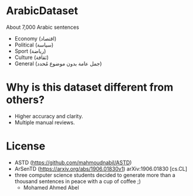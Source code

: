 # ArabicDataset
 About 7,000 Arabic sentences
* Economy (اقتصاد)
* Political (سياسة)
* Sport (رياضة)
* Culture (ثقافة)
* General (جمل عامة بدون موضوع مُحدد)
# Why is this dataset different from others?
* Higher accuracy and clarity.
* Multiple manual reviews.
# License
* ASTD (https://github.com/mahmoudnabil/ASTD)
* ArSenTD (https://arxiv.org/abs/1906.01830v1) arXiv:1906.01830 [cs.CL]
* three computer science students decided to generate more than a thousand sentences in peace with a cup of coffee ;)
   * Mohamed Ahmed Abel

